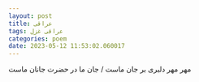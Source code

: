 ```yaml
---
layout: post
title: عراقی
tags: عراقی غزل
categories: poem
date: 2023-05-12 11:53:02.060017
---
```


مهر مهر دلبری بر جان ماست / جان ما در حضرت جانان ماست